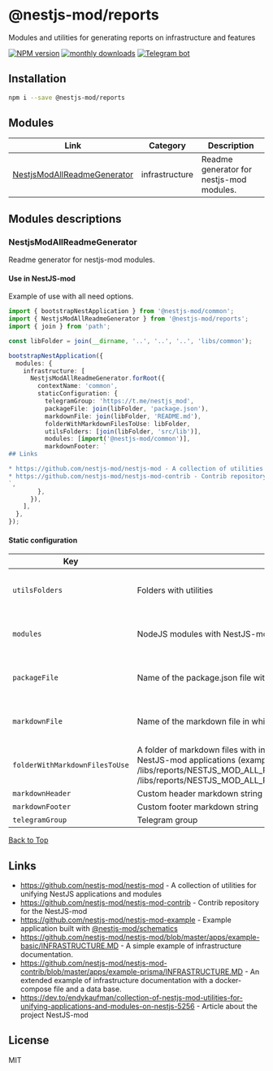 
# @nestjs-mod/reports

Modules and utilities for generating reports on infrastructure and features

[![NPM version][npm-image]][npm-url] [![monthly downloads][downloads-image]][downloads-url] [![Telegram bot][telegram-image]][telegram-url]

## Installation

```bash
npm i --save @nestjs-mod/reports
```


## Modules

| Link | Category | Description |
| ---- | -------- | ----------- |
| [NestjsModAllReadmeGenerator](#nestjsmodallreadmegenerator) | infrastructure | Readme generator for nestjs-mod modules. |


## Modules descriptions

### NestjsModAllReadmeGenerator
Readme generator for nestjs-mod modules.

#### Use in NestJS-mod
Example of use with all need options.

```typescript
import { bootstrapNestApplication } from '@nestjs-mod/common';
import { NestjsModAllReadmeGenerator } from '@nestjs-mod/reports';
import { join } from 'path';

const libFolder = join(__dirname, '..', '..', '..', 'libs/common');

bootstrapNestApplication({
  modules: {
    infrastructure: [
      NestjsModAllReadmeGenerator.forRoot({
        contextName: 'common',
        staticConfiguration: {
          telegramGroup: 'https://t.me/nestjs_mod',
          packageFile: join(libFolder, 'package.json'),
          markdownFile: join(libFolder, 'README.md'),
          folderWithMarkdownFilesToUse: libFolder,
          utilsFolders: [join(libFolder, 'src/lib')],
          modules: [import('@nestjs-mod/common')],
          markdownFooter: `
## Links

* https://github.com/nestjs-mod/nestjs-mod - A collection of utilities for unifying NestJS applications and modules
* https://github.com/nestjs-mod/nestjs-mod-contrib - Contrib repository for the NestJS-mod
`,
        },
      }),
    ],
  },
});
```


#### Static configuration


| Key    | Description | Constraints | Default | Value |
| ------ | ----------- | ----------- | ------- | ----- |
|`utilsFolders`|Folders with utilities|**isNotEmpty** (utilsFolders should not be empty)|-|-|
|`modules`|NodeJS modules with NestJS-mod modules|**isNotEmpty** (modules should not be empty)|-|-|
|`packageFile`|Name of the package.json file with information|**isNotEmpty** (packageFile should not be empty)|-|-|
|`markdownFile`|Name of the markdown file in which to save|**isNotEmpty** (markdownFile should not be empty)|-|-|
|`folderWithMarkdownFilesToUse`|A folder of markdown files with instructions for using modules in NestJS and NestJS-mod applications (example of file names: /libs/reports/NESTJS_MOD_ALL_README_GENERATOR_USE_IN_NEST_JS.md, /libs/reports/NESTJS_MOD_ALL_README_GENERATOR_USE_IN_NEST_JS_MOD.md)|**optional**|-|-|
|`markdownHeader`|Custom header markdown string|**optional**|-|-|
|`markdownFooter`|Custom footer markdown string|**optional**|-|-|
|`telegramGroup`|Telegram group|**optional**|-|-|

[Back to Top](#modules)

## Links

* https://github.com/nestjs-mod/nestjs-mod - A collection of utilities for unifying NestJS applications and modules
* https://github.com/nestjs-mod/nestjs-mod-contrib - Contrib repository for the NestJS-mod
* https://github.com/nestjs-mod/nestjs-mod-example - Example application built with [@nestjs-mod/schematics](https://github.com/nestjs-mod/nestjs-mod/tree/master/libs/schematics)
* https://github.com/nestjs-mod/nestjs-mod/blob/master/apps/example-basic/INFRASTRUCTURE.MD - A simple example of infrastructure documentation.
* https://github.com/nestjs-mod/nestjs-mod-contrib/blob/master/apps/example-prisma/INFRASTRUCTURE.MD - An extended example of infrastructure documentation with a docker-compose file and a data base.
* https://dev.to/endykaufman/collection-of-nestjs-mod-utilities-for-unifying-applications-and-modules-on-nestjs-5256 - Article about the project NestJS-mod


## License

MIT

[npm-image]: https://badgen.net/npm/v/@nestjs-mod/reports
[npm-url]: https://npmjs.org/package/@nestjs-mod/reports
[telegram-image]: https://img.shields.io/badge/group-telegram-blue.svg?maxAge=2592000
[telegram-url]: https://t.me/nestjs_mod
[downloads-image]: https://badgen.net/npm/dm/@nestjs-mod/reports
[downloads-url]: https://npmjs.org/package/@nestjs-mod/reports
